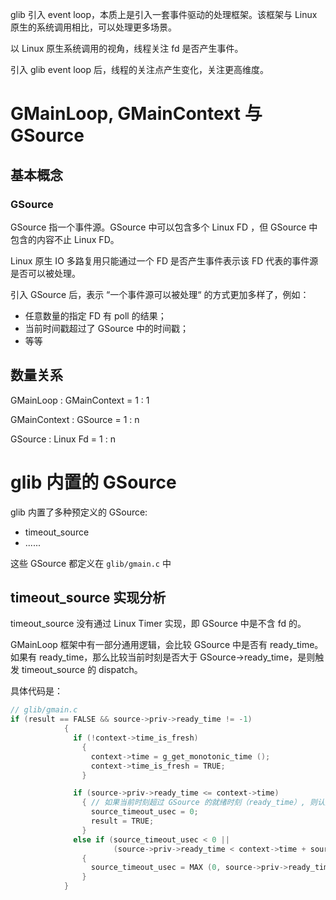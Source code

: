 glib 引入 event loop，本质上是引入一套事件驱动的处理框架。该框架与 Linux 原生的系统调用相比，可以处理更多场景。

以 Linux 原生系统调用的视角，线程关注 fd 是否产生事件。

引入 glib event loop 后，线程的关注点产生变化，关注更高维度。

# GMainLoop, GMainContext 与 GSource

## 基本概念 

### GSource
GSource 指一个事件源。GSource 中可以包含多个 Linux FD ，但 GSource 中包含的内容不止 Linux FD。

Linux 原生 IO 多路复用只能通过一个 FD 是否产生事件表示该 FD 代表的事件源是否可以被处理。

引入 GSource 后，表示 “一个事件源可以被处理“ 的方式更加多样了，例如：
* 任意数量的指定 FD 有 poll 的结果；
* 当前时间戳超过了 GSource 中的时间戳；
* 等等


## 数量关系
GMainLoop : GMainContext = 1 : 1

GMainContext : GSource = 1 : n

GSource : Linux Fd = 1 : n

# glib 内置的 GSource 

glib 内置了多种预定义的 GSource:
* timeout_source
* ......

这些 GSource 都定义在 `glib/gmain.c` 中

## timeout_source 实现分析

timeout_source 没有通过 Linux Timer 实现，即 GSource 中是不含 fd 的。

GMainLoop 框架中有一部分通用逻辑，会比较 GSource 中是否有 ready_time。如果有 ready_time，那么比较当前时刻是否大于 GSource->ready_time，是则触发 timeout_source 的 dispatch。

具体代码是：
```c
// glib/gmain.c
if (result == FALSE && source->priv->ready_time != -1)
            {
              if (!context->time_is_fresh)
                {
                  context->time = g_get_monotonic_time ();
                  context->time_is_fresh = TRUE;
                }

              if (source->priv->ready_time <= context->time)
                { // 如果当前时刻超过 GSource 的就绪时刻（ready_time）, 则认为 GSource 可以被处理了
                  source_timeout_usec = 0;
                  result = TRUE;
                }
              else if (source_timeout_usec < 0 ||
                       (source->priv->ready_time < context->time + source_timeout_usec))
                {
                  source_timeout_usec = MAX (0, source->priv->ready_time - context->time);
                }
            }
```
